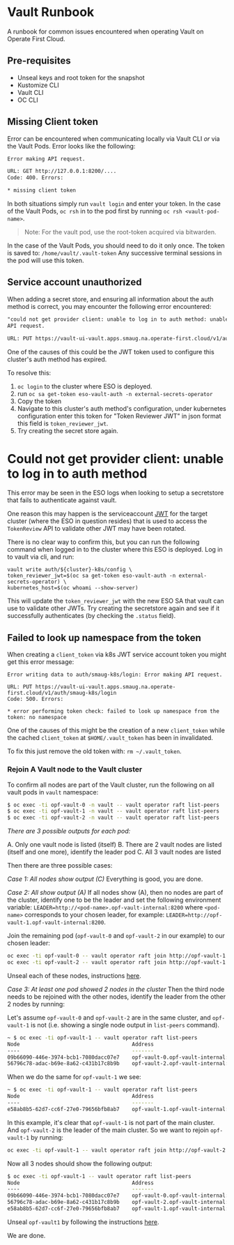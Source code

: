 # Vault Runbook

A runbook for common issues encountered when operating Vault on Operate First Cloud.

## Pre-requisites
* Unseal keys and root token for the snapshot
* Kustomize CLI
* Vault CLI
* OC CLI

## Missing Client token

Error can be encountered when communicating locally via Vault CLI *or* via the Vault Pods. Error looks like the following:

```bash
Error making API request.

URL: GET http://127.0.0.1:8200/....
Code: 400. Errors:

* missing client token
```

In both situations simply run `vault login` and enter your token. In the case of the Vault Pods, `oc rsh` in to the pod
first by running `oc rsh <vault-pod-name>`.

> Note: For the vault pod, use the root-token acquired via bitwarden.

In the case of the Vault Pods, you should need to do it only once.
The token is saved to: `/home/vault/.vault-token`
Any successive terminal sessions in the pod will use this token.

## Service account unauthorized

When adding a secret store, and ensuring all information about the
auth method is correct, you may encounter the following error
encountered:

```txt
"could not get provider client: unable to log in to auth method: unable to log in with Kubernetes auth: Error making
API request.

URL: PUT https://vault-ui-vault.apps.smaug.na.operate-first.cloud/v1/auth/infra-k8s/login
```

One of the causes of this could be the JWT token used to configure
this cluster's auth method has expired.

To resolve this:
1. `oc login` to the cluster where ESO is deployed.
2. run `oc sa get-token eso-vault-auth -n external-secrets-operator`
3. Copy the token
4. Navigate to this cluster's auth method's configuration, under kubernetes configuration enter this token for
   "Token Reviewer JWT" in json format this field is `token_reviewer_jwt`.
5. Try creating the secret store again.

# Could not get provider client: unable to log in to auth method

This error may be seen in the ESO logs when looking to setup a secretstore that fails to authenticate against vault.

One reason this may happen is the serviceaccount [JWT][1] for the target cluster (where the ESO in question resides)
that is used to access the `TokenReview` API to validate other JWT may have been rotated.

There is no clear way to confirm this, but you can run the following command when logged in to the cluster where this
ESO is deployed. Log in to vault via cli, and run:

```
vault write auth/${cluster}-k8s/config \
token_reviewer_jwt=$(oc sa get-token eso-vault-auth -n external-secrets-operator) \
kubernetes_host=$(oc whoami --show-server)
```

This will update the `token_reviewer_jwt` with the new ESO SA that vault can use to validate other JWTs. Try creating
the secretstore again and see if it successfully authenticates (by checking the `.status` field).

[1]: https://www.vaultproject.io/api-docs/auth/kubernetes#parameters

## Failed to look up namespace from the token

When creating a `client_token` via k8s JWT service account token you might get this error message:

```
Error writing data to auth/smaug-k8s/login: Error making API request.

URL: PUT https://vault-ui-vault.apps.smaug.na.operate-first.cloud/v1/auth/smaug-k8s/login
Code: 500. Errors:

* error performing token check: failed to look up namespace from the token: no namespace

```

One of the causes of this might be the creation of a new `client_token` while the cached `client_token` at `$HOME/.vault_token` has been in invalidated.

To fix this just remove the old token with: `rm ~/.vault_token`.

### Rejoin A Vault node to the Vault cluster

To confirm all nodes are part of the Vault cluster, run the following on all vault pods in `vault` namespace:

```bash
$ oc exec -ti opf-vault-0 -n vault -- vault operator raft list-peers
$ oc exec -ti opf-vault-1 -n vault -- vault operator raft list-peers
$ oc exec -ti opf-vault-2 -n vault -- vault operator raft list-peers
```

*There are 3 possible outputs for each pod:*

A. Only one vault node is listed (itself)
B. There are 2 vault nodes are listed (itself and one more), identify the leader pod
C. All 3 vault nodes are listed

Then there are three possible cases:

*Case 1: All nodes show output (C)*
Everything is good, you are done.

*Case 2: All show output (A)*
If all nodes show (A), then no nodes are part of the cluster, identify one to be the leader and set the following
environment variable: `LEADER=http://<pod-name>.opf-vault-internal:8200` where `<pod-name>` corresponds to your chosen
leader, for example: `LEADER=http://opf-vault-1.opf-vault-internal:8200`.

Join the remaining pod (`opf-vault-0` and `opf-vault-2` in our example) to our chosen leader:

```bash
oc exec -ti opf-vault-0 -- vault operator raft join http://opf-vault-1.opf-vault-internal:820
oc exec -ti opf-vault-2 -- vault operator raft join http://opf-vault-1.opf-vault-internal:820
```

Unseal each of these nodes, instructions [here][unseal].

*Case 3: At least one pod showed 2 nodes in the cluster*
Then the third node needs to be rejoined with the other nodes, identify the leader from the other 2 nodes by running:

Let's assume `opf-vault-0` and `opf-vault-2` are in the same cluster, and `opf-vault-1` is not (i.e. showing a single
node output in `list-peers` command).

```bash
~ $ oc exec -ti opf-vault-1 -- vault operator raft list-peers
Node                                    Address                                State       Voter
----                                    -------                                -----       -----
09b66090-446e-3974-bcb1-7080dacc07e7    opf-vault-0.opf-vault-internal:8201    follower    true
56796c78-adac-b69e-8a62-c431b17c8b9b    opf-vault-2.opf-vault-internal:8201    leader      true
```

When we do the same for `opf-vault-1` we see:

```bash
~ $ oc exec -ti opf-vault-1 -- vault operator raft list-peers
Node                                    Address                                State       Voter
----                                    -------                                -----       -----
e58ab8b5-62d7-cc6f-27e0-79656bfb8ab7    opf-vault-1.opf-vault-internal:8201    leader      true
```

In this example, it's clear that `opf-vault-1` is not part of the main cluster. And `opf-vault-2` is the leader of the
main cluster. So we want to rejoin `opf-vault-1` by running:

```bash
oc exec -ti opf-vault-1 -- vault operator raft join http://opf-vault-2.opf-vault-internal:820
```

Now all 3 nodes should show the following output:

```bash
$ oc exec -ti opf-vault-1 -- vault operator raft list-peers
Node                                    Address                                State       Voter
----                                    -------                                -----       -----
09b66090-446e-3974-bcb1-7080dacc07e7    opf-vault-0.opf-vault-internal:8201    follower    true
56796c78-adac-b69e-8a62-c431b17c8b9b    opf-vault-2.opf-vault-internal:8201    leader      true
e58ab8b5-62d7-cc6f-27e0-79656bfb8ab7    opf-vault-1.opf-vault-internal:8201    follower    true
```

Unseal `opf-vault1` by following the instructions [here][unseal].

We are done.

[unseal]: https://www.operate-first.cloud/apps/content/vault_eso/unsealing_vault.html

